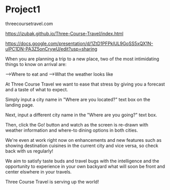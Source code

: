 # Project1

threecoursetravel.com

https://jzubak.github.io/Three-Course-Travel/index.html

https://docs.google.com/presentation/d/1ZtD1PFPklUL9GoSS5xQX1N-ulPC1DN-PA3Z5onCrywU/edit?usp=sharing

When you are planning a trip to a new place, two of the most intimidating things to know on arrival are:

 -->Where to eat and
 -->What the weather looks like
 
At Three Course Travel we want to ease that stress by giving you a forecast and a taste of what to expect.

Simply input a city name in "Where are you located?" text box on the landing page.

Next, input a different city name in the "Where are you going?" text box.

Then, click the Go! button and watch as the screen is re-drawn with weather information and where-to dining options in both cities.

We're even at work right now on enhancements and new features such as showing destination cuisines in the current city and vice versa, so check back with us regularly!

We aim to satisfy taste buds and travel bugs with the intelligence and the opportunity to experience in your own backyard what will soon be front and center elswhere in your travels.

Three Course Travel is serving up the world!
